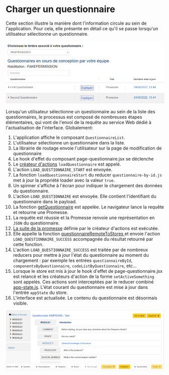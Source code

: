# Charger un questionnaire

Cette section illustre la manière dont l'information circule au sein de l'application. Pour cela, elle présente en détail ce qu'il se passe lorsqu'un utilisateur sélectionne un questionnaire.

![Un utilisateur sélectionne un questionnaire](../../../img/select-questionnaire.png 'Un utilisateur sélectionne un questionnaire')

Lorsqu'un utilisateur sélectionne un questionnaire au sein de la liste des questionnaires, le processus est composé de nombreuses étapes élémentaires, qui vont de l'envoi de la requête au service Web dédié à l'actualisation de l'interface. Globalement:

1. L'application affiche le composant `QuestionnaireList`.
2. L'utilisateur sélectionne un questionnaire dans la liste.
3. La librairie de routage envoie l'utilisateur sur la page de modification de questionnaire
4. Le hook d'effet du composant page-questionnaire.jsx se déclenche
5. Le [créateur d'actions](https://github.com/InseeFr/Pogues/blob/main/src/actions/questionnaire.js) `loadQuestionnaire` est appelé.
6. L'action `LOAD_QUESTIONNAIRE_START` est envoyée.
7. La fonction `loadQuestionnaireStart` du reducer `questionnaire-by-id.js` met à jour la propriété loader avec la valeur `true`.
8. Un spinner s'affiche à l'écran pour indiquer le chargement des données du questionnaire.
9. L'action `LOAD_QUESTIONNAIRE` est envoyée. Elle contient l'identifiant du questionnaire dans le payload.
10. La fonction [getQuestionnaire](https://github.com/InseeFr/Pogues/blob/main/src/utils/remote-api.js#L232) est appelée. Le navigateur lance la requête et retourne une Promesse.
11. La requête est réussie et la Promesse renvoie une représentation en `JSON` du questionnaire.
12. [La suite de la promesse](https://github.com/InseeFr/Pogues/blob/main/src/actions/questionnaire.js#L88) définie par le créateur d'actions est exécutée.
13. Elle appelle la fonction [questionnaireRemoteToStores ](https://github.com/InseeFr/Pogues/blob/main/src/model/remote-to-stores.js) et envoie l'action `LOAD_QUESTIONNAIRE_SUCCESS` accompagnée du résultat retourné par cette fonction.
14. L'action `LOAD_QUESTIONNAIRE_SUCCESS` est traitée par de nombreux reducers pour mettre à jour l'état du questionnaire au moment du chargement : par exemple les entrées `questionnaireById`, `componentsByQuestionnaire`, `codeListByQuestionnaire`, etc...
15. Lorsque le store est mis à jour le hook d'effet de page-questionnaire.jsx est relancé et les créateurs d'action de la forme `setActiveSomething` sont appelés. Ces actions sont interceptées par le reducer combiné [app-state.js](https://github.com/InseeFr/Pogues/blob/main/src/reducers/app-state/app-state.js). L'état courant du questionnaire est mise à jour dans l'entrée `appState` du store.
16. L'interface est actualisée. Le contenu du questionnaire est désormais visible.

![Le questionnaire est affiché](../../../img/questionnaire.png 'Le questionnaire est affiché')
